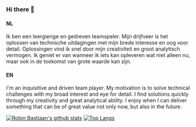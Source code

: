 ### Hi there 👋
#### NL
Ik ben een leergierige en gedreven teamspeler. Mijn drijfveer is het oplossen van technische uitdagingen met mijn brede interesse en oog voor detail. Oplossingen vind ik snel door mijn creativiteit en groot analytisch vermogen. Ik geniet er van wanneer ik iets kan opleveren wat niet alleen nu, maar ook in de toekomst van grote waarde kan zijn.
#### EN
I'm an inquisitive and driven team player. My motivation is to solve technical challenges with my broad interest and eye for detail. I find solutions quickly through my creativity and great analytical ability. I enjoy when I can deliver something that can be of great value not only now, but also in the future.

[![Robin Bastiaan's github stats](https://github-readme-stats.vercel.app/api?username=robinbastiaan&hide=contribs&count_private=true&show_icons=true)](https://github.com/robinbastiaan/github-readme-stats)
[![Top Langs](https://github-readme-stats.vercel.app/api/top-langs/?username=robinbastiaan)](https://github.com/robinbastiaan/github-readme-stats)

<!--
**RobinBastiaan/robinbastiaan** is a ✨ _special_ ✨ repository because its `README.md` (this file) appears on your GitHub profile.

Here are some ideas to get you started:

- 🔭 I’m currently working on ...
- 🌱 I’m currently learning ...
- 👯 I’m looking to collaborate on ...
- 🤔 I’m looking for help with ...
- 💬 Ask me about ...
- 📫 How to reach me: ...
- 😄 Pronouns: ...
- ⚡ Fun fact: ...
-->
